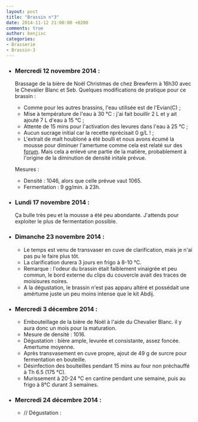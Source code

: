 ```yaml
---
layout: post
title: "Brassin n°3"
date: 2014-11-12 21:00:00 +0200
comments: true
author: benjixc
categories: 
- Brasserie
- Brassin-3
---
```



* ### Mercredi 12 novembre 2014 : ###

  Brassage de la bière de Noël Christmas de chez Brewferm à 16h30 avec le Chevalier Blanc et Seb. Quelques modifications de pratique pour ce brassin :

   * Comme pour les autres brassins, l'eau utilisée est de l'Evian(C) ;
   * Mise à température de l'eau à 30 °C : j'ai fait bouillir 2 L et y ait ajouté 7 L d'eau à 15 °C ;
   * Attente de 15 mins pour l'activation des levures dans l'eau à 25 °C ;
   * Aucun sucrage initial car la recette nprécisait 0 g/L ! ;
   * L'extrait de malt houbloné a été boulli et nous avons écumé la mousse pour diminuer l'amertume comme cela est relaté sur des [forum](http://forum.hardware.fr/hfr/Discussions/Cuisine/maison-brasse-brasse-sujet_76298_9.htm). Mais cela a enlevé une partie de la matière, probablement à l'origine de la diminution de densité initale prévue.

  Mesures :
  
    * Densité : 1046, alors que celle prévue vaut 1065.
    * Fermentation : 9 gg/min. à 23h.
 
* ### Lundi 17 novembre 2014 : ###

  Ça bulle très peu et la mousse a été peu abondante. J'attends pour exploiter le plus de fermentation possible.


* ### Dimanche 23 novembre 2014 : ###

  * Le temps est venu de transvaser en cuve de clarification, mais je n'ai pas pu le faire plus tôt.
  * La clarification durera 3 jours en frigo à 8-10 °C.
  * Remarque : l'odeur du brassin était faiblement vinaigrée et peu commun, le bord externe du clips du couvercle avait des traces de moisisures noires.
  * A la dégustation, le brassin n'est pas apparu altéré et possédait une amértume juste un peu moins intense que le kit Abdij.

* ### Mercredi 3 décembre 2014 : ###

   * Embouteillage de la bière de Noël à l'aide du Chevalier Blanc. il y aura donc un mois pour la maturation.
   * Mesure de densité : 1016.
   * Dégustation : bière ample, levurée et consistante, assez foncée. Amertume moyenne.
   * Après transvasement en cuve propre, ajout de 49 g de surcre pour fermentation en bouteille.
   * Désinfection des boulteilles pendant 15 mins au four non préchauffé à Th 6.5 (175 °C).
   * Murissement à 20-24 °C en cantine pendant une semaine, puis au frigo à 8°C durant 3 semaines.
  
* ### Mercredi 24 décembre 2014 : ###

  * // Dégustation : 

  

  

  




